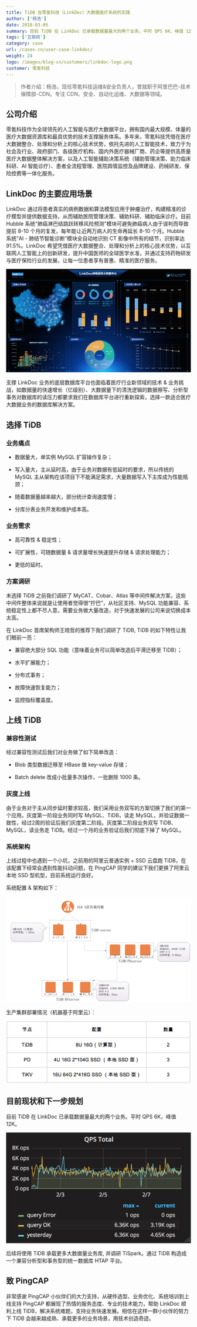 ```yaml
---
title: TiDB 在零氪科技（LinkDoc）大数据医疗系统的实践
author: ['杨浩']
date: 2018-03-05
summary: 目前 TiDB 在 LinkDoc 已承载数据量最大的两个业务。平时 QPS 6K，峰值 12K。后续将通过 TiDB 构造成一个兼容分析型和事务型的统一数据库 HTAP 平台。
tags: ['互联网']
category: case
url: /cases-cn/user-case-linkdoc/
weight: 24
logo: /images/blog-cn/customers/linkdoc-logo.png
customer: 零氪科技
---
```


> 作者介绍：杨浩，现任零氪科技运维&安全负责人，曾就职于阿里巴巴-技术保障部-CDN。专注 CDN、安全、自动化运维、大数据等领域。


## 公司介绍

零氪科技作为全球领先的人工智能与医疗大数据平台，拥有国内最大规模、体量的医疗大数据资源库和最具优势的技术支撑服务体系。多年来，零氪科技凭借在医疗大数据整合、处理和分析上的核心技术优势，依托先进的人工智能技术，致力于为社会及行业、政府部门、各级医疗机构、国内外医疗器械厂商、药企等提供高质量医疗大数据整体解决方案，以及人工智能辅助决策系统（辅助管理决策、助力临床科研、AI 智能诊疗）、患者全流程管理、医院舆情监控及品牌建设、药械研发、保险控费等一体化服务。

## LinkDoc 的主要应用场景

LinkDoc 通过将患者真实的病例数据和算法模型应用于肿瘤治疗，构建精准的诊疗模型并提供数据支持，从而辅助医院管理决策、辅助科研、辅助临床诊疗。目前 Hubble 系统“肺癌淋巴结跳跃转移风险预测”模块可避免肺癌病人由于误判而导致提前 8-10 个月的复发，每年能让近两万病人的生命再延长 8-10 个月。Hubble 系统“AI - 肺结节智能诊断”模块全自动地识别 CT 影像中所有的结节，识别率达 91.5%。LinkDoc 希望凭借医疗大数据整合、处理和分析上的核心技术优势，以互联网人工智能上的创新研发，提升中国医师的全球医学水准，并通过支持药物研发与医疗保险行业的发展，让每一位患者享有普惠、精准的医疗服务。

![](media/user-case-linkdoc/1.png)


支撑 LinkDoc 业务的底层数据库平台也面临着医疗行业新领域的技术 & 业务挑战，如数据量的快速增长（亿级别）、大数据量下的清洗逻辑的数据擦写、分析型事务对数据库的读压力都要求我们在数据库平台进行重新探索，选择一款适合医疗大数据业务的数据库解决方案。

## 选择 TiDB

### 业务痛点

+ 数据量大，单实例 MySQL 扩容操作复杂；

+ 写入量大，主从延时高，由于业务对数据有低延时的要求，所以传统的 MySQL 主从架构在该项目下不能满足需求，大量数据写入下主库成为性能瓶颈；

+ 随着数据量越来越大，部分统计查询速度慢；

+ 分库分表业务开发和维护成本高。

### 业务需求

+ 高可靠性 & 稳定性；

+ 可扩展性，可随数据量 & 请求量增长快速提升存储 & 请求处理能力；

+ 更低的延时。

### 方案调研

未选择 TiDB 之前我们调研了 MyCAT、Cobar、Atlas 等中间件解决方案，这些中间件整体来说就是让使用者觉得很“拧巴”，从社区支持、MySQL 功能兼容、系统稳定性上都不尽人意，需要业务做大量改造，对于快速发展的公司来说切换成本太高。

在 LinkDoc 首席架构师王晓哲的推荐下我们调研了 TiDB, TiDB 的如下特性让我们眼前一亮：

+ 兼容绝大部分 SQL 功能（意味着业务可以简单改造后平滑迁移至 TiDB）；

+ 水平扩展能力；

+ 分布式事务；

+ 故障快速恢复能力；

+ 监控指标覆盖度。

## 上线 TiDB


### 兼容性测试

经过兼容性测试后我们对业务做了如下简单改造：

+ Blob 类型数据迁移至 HBase 做 key-value 存储；

+ Batch delete 改成小批量多次操作，一批删除 1000 条。

### 灰度上线

由于业务对于主从同步延时要求较高，我们采用业务双写的方案切换了我们的第一个应用。灰度第一阶段业务同时写 MySQL、TiDB，读走 MySQL，并验证数据一致性，经过2周的验证后我们灰度第二阶段。灰度第二阶段业务双写 TiDB、MySQL，读业务走 TiDB。经过一个月的业务验证后我们彻底下掉了 MySQL。

### 系统架构

上线过程中也遇到一个小坑，之前用的阿里云普通实例 + SSD 云盘跑 TiDB，在该配置下经常会遇到性能抖动问题，在 PingCAP 同学的建议下我们更换了阿里云本地 SSD 型机型，目前系统运行良好。

系统配置 & 架构如下：

![](media/user-case-linkdoc/2.png)

生产集群部署情况（机器基于阿里云）：

![](media/user-case-linkdoc/3.png)


## 目前现状和下一步规划

目前 TiDB 在 LinkDoc 已承载数据量最大的两个业务。平时 QPS 6K，峰值 12K。

![](media/user-case-linkdoc/4.png)

后续将使用 TiDB 承载更多大数据量业务库, 并调研 TiSpark。通过 TiDB 构造成一个兼容分析型和事务型的统一数据库 HTAP 平台。


## 致 PingCAP

非常感谢 PingCAP 小伙伴们的大力支持，从硬件选型、业务优化、系统培训到上线支持 PingCAP 都展现了热情的服务态度、专业的技术能力，帮助 LinkDoc 顺利上线 TiDB，解决系统难题，支持业务快速发展。相信在这样一群小伙伴的努力下 TiDB 会越来越成熟、承载更多的业务场景，用技术创造奇迹。


